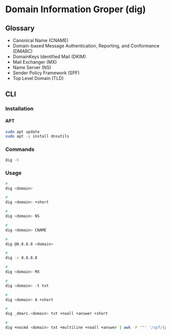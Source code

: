 # Domain Information Groper (dig)

## Glossary

- Canonical Name (CNAME)
- Domain-based Message Authentication, Reporting, and Conformance (DMARC)
- DomainKeys Identified Mail (DKIM)
- Mail Exchanger (MX)
- Name Server (NS)
- Sender Policy Framework (SPF)
- Top Level Domain (TLD)

## CLI

### Installation

#### APT

```sh
sudo apt update
sudo apt -y install dnsutils
```

### Commands

```sh
dig -h
```

### Usage

```sh
#
dig <domain>

#
dig <domain> +short

#
dig <domain> NS

#
dig <domain> CNAME

#
dig @8.8.8.8 <domain>

#
dig -x 8.8.8.8

#
dig <domain> MX

#
dig <domain> -t txt

#
dig <domain> A +short

#
dig _dmarc.<domain> txt +noall +answer +short

#
dig +nocmd <domain> txt +multiline +noall +answer | awk -F '"' '/spf/{print $2}'
```

<!--
#
dig default._domainkey.<domain> txt +nocmd +short | awk -F '"|;|=|\\\\' '{print $9$11}'
-->
